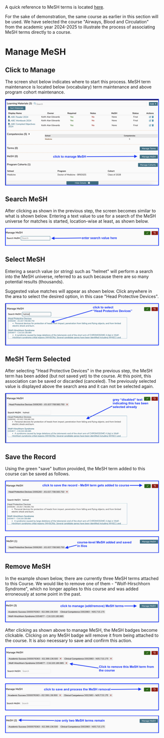 A quick reference to MeSH terms is located [here](https://iliosproject.gitbook.io/ilios-user-guide/additional-information/mesh).

For the sake of demonstration, the same course as earlier in this section will be used. We have selected the course "Airways, Blood and Circulation" from the academic year 2024-2025 to illustrate the process of associating MeSH terms directly to a course.

# Manage MeSH

## Click to Manage

The screen shot below indicates where to start this process. MeSH term maintenance is located below (vocabulary) term maintenance and above program cohort maintenance. 

![click to manage](../../images/course_MeSH/click_to_manage.png)

## Search MeSH

After clicking as shown in the previous step, the screen becomes similar to what is shown below. Entering a text value to use for a search of the MeSH universe for matches is started, location-wise at least, as shown below.

![start search](../../images/course_MeSH/start_search.png)

## Select MeSH

Entering a search value (or string) such as "helmet" will perform a search into the MeSH universe, referred to as such because there are so many potential results (thousands).

Suggested value matches will appear as shown below. Click anywhere in the area to select the desired option, in this case "Head Protective Devices".

![click to select](../../images/course_MeSH/click_to_select.png)

## MeSH Term Selected

After selecting "Head Protective Devices" in the previous step, the MeSH term has been added (but not saved yet) to the course. At this point, this association can be saved or discarded (canceled). The previously selected value is displayed above the search area and it can not be selected again.

![MeSH term selected](../../images/course_MeSH/MeSH_term_selected.png)

## Save the Record

Using the green "save" button provided, the MeSH term added to this course can be saved as follows. 

![click to save](../../images/course_MeSH/click_to_save.png)

![added to course](../../images/course_MeSH/added_to_course.png)

## Remove MeSH

In the example shown below, there are currently three MeSH terms attached to this Course. We would like to remove one of them - "Wolf-Hirschhorn Syndrome", which no longer applies to this course and was added erroneously at some point in the past.

![review existing MeSH](../../images/course_MeSH/review_existing_MeSH.png)

After clicking as shown above to manage MeSH, the MeSH badges become clickable. Clicking on any MeSH badge will remove it from being attached to the course. It is also necessary to save and confirm this action.

![click to remove](../../images/course_MeSH/click_to_remove.png)

![after removal](../../images/course_MeSH/after_removal.png)

![removal complete](../../images/course_MeSH/removal_complete.png)